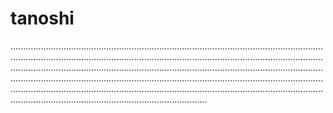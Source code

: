 # tanoshi
..........................................................................................................................................................................................................................................................................................................................................................................................................................................................................................................................................................................................................................................................................................................................
